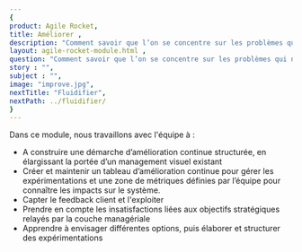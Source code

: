 ```yaml
---
{
product: Agile Rocket,
title: Améliorer ,
description: "Comment savoir que l’on se concentre sur les problèmes qui nous impactent le plus ? Quelle démarche utiliser pour alléger ou résoudre les problèmes ?" ,
layout: agile-rocket-module.html ,
question: "Comment savoir que l’on se concentre sur les problèmes qui nous impactent le plus ? Quelle démarche utiliser pour alléger ou résoudre les problèmes ?" ,
story : "",
subject : "",
image: "improve.jpg",
nextTitle: "Fluidifier",
nextPath: ../fluidifier/
}
---
```

Dans ce module, nous travaillons avec l'équipe à :
* A construire une démarche d’amélioration continue structurée, en élargissant la portée d’un management visuel existant
* Créer et maintenir un tableau d’amélioration continue pour gérer les expérimentations et une zone de métriques définies par l’équipe pour connaître les impacts sur le système. 
* Capter le feedback client et l'exploiter
* Prendre en compte les insatisfactions liées aux objectifs stratégiques relayés par la couche managériale
* Apprendre à envisager différentes options, puis élaborer et structurer des expérimentations